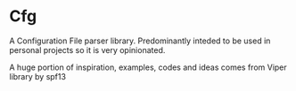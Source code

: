 # Cfg

A Configuration File parser library. Predominantly inteded to be used in personal projects so it is very opinionated.

A huge portion of inspiration, examples, codes and ideas comes from Viper library by spf13
